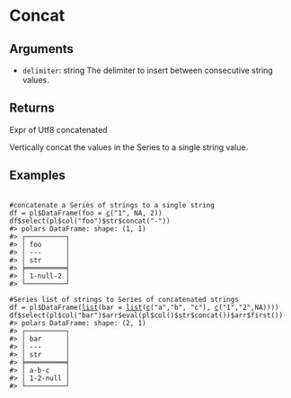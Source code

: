 # Concat

## Arguments

- `delimiter`: string The delimiter to insert between consecutive string values.

## Returns

Expr of Utf8 concatenated

Vertically concat the values in the Series to a single string value.

## Examples

<pre class='r-example'> <code> <span class='r-in'><span></span></span>
<span class='r-in'><span><span class='co'>#concatenate a Series of strings to a single string</span></span></span>
<span class='r-in'><span><span class='va'>df</span> <span class='op'>=</span> <span class='va'>pl</span><span class='op'>$</span><span class='fu'>DataFrame</span><span class='op'>(</span>foo <span class='op'>=</span> <span class='fu'><a href='https://rdrr.io/r/base/c.html'>c</a></span><span class='op'>(</span><span class='st'>"1"</span>, <span class='cn'>NA</span>, <span class='fl'>2</span><span class='op'>)</span><span class='op'>)</span></span></span>
<span class='r-in'><span><span class='va'>df</span><span class='op'>$</span><span class='fu'>select</span><span class='op'>(</span><span class='va'>pl</span><span class='op'>$</span><span class='fu'>col</span><span class='op'>(</span><span class='st'>"foo"</span><span class='op'>)</span><span class='op'>$</span><span class='va'>str</span><span class='op'>$</span><span class='fu'>concat</span><span class='op'>(</span><span class='st'>"-"</span><span class='op'>)</span><span class='op'>)</span></span></span>
<span class='r-out co'><span class='r-pr'>#&gt;</span> polars DataFrame: shape: (1, 1)</span>
<span class='r-out co'><span class='r-pr'>#&gt;</span> ┌──────────┐</span>
<span class='r-out co'><span class='r-pr'>#&gt;</span> │ foo      │</span>
<span class='r-out co'><span class='r-pr'>#&gt;</span> │ ---      │</span>
<span class='r-out co'><span class='r-pr'>#&gt;</span> │ str      │</span>
<span class='r-out co'><span class='r-pr'>#&gt;</span> ╞══════════╡</span>
<span class='r-out co'><span class='r-pr'>#&gt;</span> │ 1-null-2 │</span>
<span class='r-out co'><span class='r-pr'>#&gt;</span> └──────────┘</span>
<span class='r-in'><span></span></span>
<span class='r-in'><span><span class='co'>#Series list of strings to Series of concatenated strings</span></span></span>
<span class='r-in'><span><span class='va'>df</span> <span class='op'>=</span> <span class='va'>pl</span><span class='op'>$</span><span class='fu'>DataFrame</span><span class='op'>(</span><span class='fu'><a href='https://rdrr.io/r/base/list.html'>list</a></span><span class='op'>(</span>bar <span class='op'>=</span> <span class='fu'><a href='https://rdrr.io/r/base/list.html'>list</a></span><span class='op'>(</span><span class='fu'><a href='https://rdrr.io/r/base/c.html'>c</a></span><span class='op'>(</span><span class='st'>"a"</span>,<span class='st'>"b"</span>, <span class='st'>"c"</span><span class='op'>)</span>, <span class='fu'><a href='https://rdrr.io/r/base/c.html'>c</a></span><span class='op'>(</span><span class='st'>"1"</span>,<span class='st'>"2"</span>,<span class='cn'>NA</span><span class='op'>)</span><span class='op'>)</span><span class='op'>)</span><span class='op'>)</span></span></span>
<span class='r-in'><span><span class='va'>df</span><span class='op'>$</span><span class='fu'>select</span><span class='op'>(</span><span class='va'>pl</span><span class='op'>$</span><span class='fu'>col</span><span class='op'>(</span><span class='st'>"bar"</span><span class='op'>)</span><span class='op'>$</span><span class='va'>arr</span><span class='op'>$</span><span class='fu'>eval</span><span class='op'>(</span><span class='va'>pl</span><span class='op'>$</span><span class='fu'>col</span><span class='op'>(</span><span class='op'>)</span><span class='op'>$</span><span class='va'>str</span><span class='op'>$</span><span class='fu'>concat</span><span class='op'>(</span><span class='op'>)</span><span class='op'>)</span><span class='op'>$</span><span class='va'>arr</span><span class='op'>$</span><span class='fu'>first</span><span class='op'>(</span><span class='op'>)</span><span class='op'>)</span></span></span>
<span class='r-out co'><span class='r-pr'>#&gt;</span> polars DataFrame: shape: (2, 1)</span>
<span class='r-out co'><span class='r-pr'>#&gt;</span> ┌──────────┐</span>
<span class='r-out co'><span class='r-pr'>#&gt;</span> │ bar      │</span>
<span class='r-out co'><span class='r-pr'>#&gt;</span> │ ---      │</span>
<span class='r-out co'><span class='r-pr'>#&gt;</span> │ str      │</span>
<span class='r-out co'><span class='r-pr'>#&gt;</span> ╞══════════╡</span>
<span class='r-out co'><span class='r-pr'>#&gt;</span> │ a-b-c    │</span>
<span class='r-out co'><span class='r-pr'>#&gt;</span> │ 1-2-null │</span>
<span class='r-out co'><span class='r-pr'>#&gt;</span> └──────────┘</span>
 </code></pre>